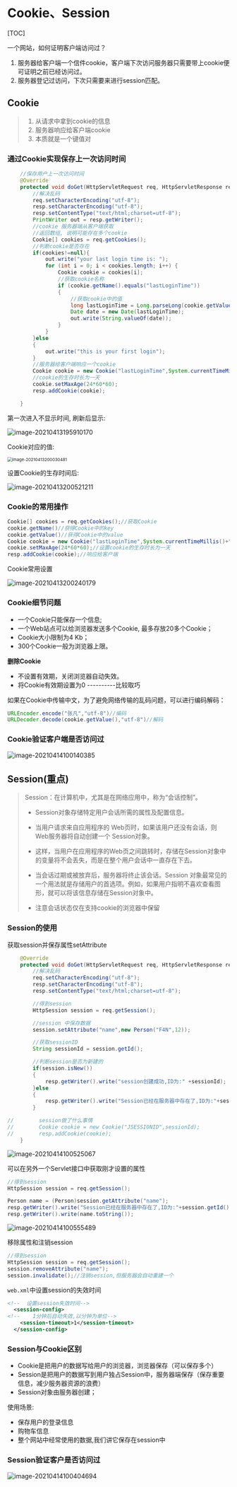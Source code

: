 # Cookie、Session

[TOC]

一个网站，如何证明客户端访问过？

1. 服务器给客户端一个信件cookie，客户端下次访问服务器只需要带上cookie便可证明之前已经访问过。
2. 服务器登记过访问，下次只需要来进行session匹配。

## Cookie

> 1. 从请求中拿到cookie的信息
> 2. 服务器响应给客户端cookie
> 3. 本质就是一个键值对

### 通过Cookie实现保存上一次访问时间

```java
    //保存用户上一次访问时间
    @Override
    protected void doGet(HttpServletRequest req, HttpServletResponse resp) throws ServletException, IOException {
        //解决乱码
        req.setCharacterEncoding("utf-8");
        resp.setCharacterEncoding("utf-8");
		resp.setContentType("text/html;charset=utf-8");
        PrintWriter out = resp.getWriter();
        //cookie 服务器端从客户端获取
        //返回数组, 说明可能存在多个cookie
        Cookie[] cookies = req.getCookies();
        //判断cookie是否存在
        if(cookies!=null){
            out.write("your last login time is: ");
            for (int i = 0; i < cookies.length; i++) {
                Cookie cookie = cookies[i];
                //获取cookie名称
                if (cookie.getName().equals("lastLoginTime"))
                {
                    //获取cookie中的值
                    long lastLoginTime = Long.parseLong(cookie.getValue());
                    Date date = new Date(lastLoginTime);
                    out.write(String.valueOf(date));
                }
            }
        }else
        {
            out.write("this is your first login");
        }
        //服务器给客户端响应一个cookie
        Cookie cookie = new Cookie("lastLoginTime",System.currentTimeMillis()+"");
        //cookie的生存时长为一天
        cookie.setMaxAge(24*60*60);
        resp.addCookie(cookie);

    }
```

第一次进入不显示时间, 刷新后显示:

<img src="asset/Cookie、Session.assets/image-20210413195910170.png" alt="image-20210413195910170"  />

Cookie对应的值:

<img src="asset/Cookie、Session.assets/image-20210413200030481.png" alt="image-20210413200030481" style="zoom:67%;" />

设置Cookie的生存时间后:

![image-20210413200521211](asset/Cookie、Session.assets/image-20210413200521211.png)



### Cookie的常用操作

```java
Cookie[] cookies = req.getCookies();//获取Cookie
cookie.getName()//获得Cookie中的key
cookie.getValue()//获得Cookie中的value
Cookie cookie = new Cookie("lastLoginTime",System.currentTimeMillis()+"");//新建一个Cookie
cookie.setMaxAge(24*60*60);//设置cookie的生存时长为一天
resp.addCookie(cookie);//响应给客户端
```

Cookie常用设置

![image-20210413200240179](asset/Cookie、Session.assets/image-20210413200240179.png)

### Cookie细节问题

- 一个Cookie只能保存一个信息;
- 一个Web站点可以给浏览器发送多个Cookie, 最多存放20多个Cookie；
- Cookie大小限制为4 Kb；
- 300个Cookie一般为浏览器上限。

**删除Cookie**

- 不设置有效期，关闭浏览器自动失效。
- 将Cookie有效期设置为0 ----------比较取巧



如果在Cookie中传输中文，为了避免网络传输的乱码问题，可以进行编码解码：

```java
URLEncoder.encode("张凡","utf-8")//编码
URLDecoder.decode(cookie.getValue(),"utf-8")//解码
```



### Cookie验证客户端是否访问过

![image-20210414100140385](asset/Cookie、Session.assets/image-20210414100140385.png)

## Session(重点)

> Session：在计算机中，尤其是在网络应用中，称为“会话控制”。
>
> - Session对象存储特定用户会话所需的属性及配置信息。
> - 当用户请求来自应用程序的 Web页时，如果该用户还没有会话，则Web服务器将自动创建一个 Session对象。
>
> - 这样，当用户在应用程序的Web页之间跳转时，存储在Session对象中的变量将不会丢失，而是在整个用户会话中一直存在下去。
>
> - 当会话过期或被放弃后，服务器将终止该会话。Session 对象最常见的一个用法就是存储用户的首选项。例如，如果用户指明不喜欢查看图形，就可以将该信息存储在Session对象中。
>
> - 注意会话状态仅在支持cookie的浏览器中保留

### Session的使用

获取session并保存属性setAttribute

```java
    @Override
    protected void doGet(HttpServletRequest req, HttpServletResponse resp) throws ServletException, IOException {
        //解决乱码
        req.setCharacterEncoding("utf-8");
        resp.setCharacterEncoding("utf-8");
        resp.setContentType("text/html;charset=utf-8");

        //得到session
        HttpSession session = req.getSession();

        //session 中保存数据
        session.setAttribute("name",new Person("F4N",12));

        //获取sessionID
        String sessionId = session.getId();

        //判断session是否为新建的
        if(session.isNew())
        {
            resp.getWriter().write("session创建成功,ID为:" +sessionId);
        }else
        {
            resp.getWriter().write("Session已经在服务器中存在了,ID为:"+sessionId);
        }

//        session做了什么事情
//        Cookie cookie = new Cookie("JSESSIONID",sessionId);
//        resp.addCookie(cookie);
    }
```

![image-20210414100525067](asset/Cookie、Session.assets/image-20210414100525067.png)

可以在另外一个Servlet接口中获取刚才设置的属性

```java
//得到session
HttpSession session = req.getSession();

Person name = (Person)session.getAttribute("name");
resp.getWriter().write("Session已经在服务器中存在了,ID为:"+session.getId());
resp.getWriter().write(name.toString());
```

![image-20210414100555489](asset/Cookie、Session.assets/image-20210414100555489.png)

移除属性和注销session

```java
//得到session
HttpSession session = req.getSession();
session.removeAttribute("name");
session.invalidate();//注销session,但服务器会自动重建一个
```



`web.xml`中设置session的失效时间

```xml
<!--  设置session失效时间-->
  <session-config>
<!--    1分钟后自动失效,以分钟为单位-->
    <session-timeout>1</session-timeout>
  </session-config>
```



### Session与Cookie区别

- Cookie是把用户的数据写给用户的浏览器，浏览器保存（可以保存多个）
- Session是把用户的数据写到用户独占Session中，服务器端保存（保存重要信息，减少服务器资源的浪费）
- Session对象由服务器创建；

使用场景:

- 保存用户的登录信息
- 购物车信息
- 整个网站中经常使用的数据,我们讲它保存在session中

### Session验证客户是否访问过

![image-20210414100404694](asset/Cookie、Session.assets/image-20210414100404694.png)